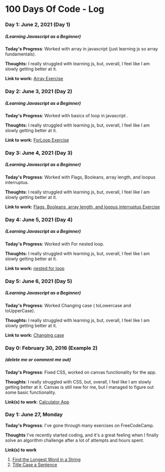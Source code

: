 # 100 Days Of Code - Log

### Day 1: June 2, 2021 (Day 1)
##### (Learning Javascript as a Beginner)

**Today's Progress**: Worked with array in javascript (just learning js so array fundamentals).

**Thoughts:** I really struggled with learning js, but, overall, I feel like I am slowly getting better at it.

**Link to work:** [Array Exercise](http://www.asmarterwaytolearn.com/javascript/15.html)

### Day 2: June 3, 2021 (Day 2)
##### (Learning Javascript as a Beginner)

**Today's Progress**: Worked with basics of loop in javascript .

**Thoughts:** I really struggled with learning js, but, overall, I feel like I am slowly getting better at it.

**Link to work:** [ForLoop Exercise](http://www.asmarterwaytolearn.com/javascript/18.html)

### Day 3: June 4, 2021 (Day 3)
##### (Learning Javascript as a Beginner)

**Today's Progress**: Worked with Flags, Booleans, array length,
and loopus interruptus.

**Thoughts:** I really struggled with learning js, but, overall, I feel like I am slowly getting better at it.

**Link to work:** [Flags, Booleans, array length,
and loopus interruptus Exercise](http://www.asmarterwaytolearn.com/javascript/19.html)

### Day 4: June 5, 2021 (Day 4)
##### (Learning Javascript as a Beginner)

**Today's Progress**: Worked with For nested loop.

**Thoughts:** I really struggled with learning js, but, overall, I feel like I am slowly getting better at it.

**Link to work:** [nested for loop](http://www.asmarterwaytolearn.com/javascript/20.html)

### Day 5: June 6, 2021 (Day 5)
##### (Learning Javascript as a Beginner)

**Today's Progress**: Worked Changing case ( toLowercase and toUpperCase).

**Thoughts:** I really struggled with learning js, but, overall, I feel like I am slowly getting better at it.

**Link to work:** [Changing case](http://www.asmarterwaytolearn.com/javascript/21.html)



### Day 0: February 30, 2016 (Example 2)
##### (delete me or comment me out)

**Today's Progress**: Fixed CSS, worked on canvas functionality for the app.

**Thoughts**: I really struggled with CSS, but, overall, I feel like I am slowly getting better at it. Canvas is still new for me, but I managed to figure out some basic functionality.

**Link(s) to work**: [Calculator App](http://www.example.com)


### Day 1: June 27, Monday

**Today's Progress**: I've gone through many exercises on FreeCodeCamp.

**Thoughts** I've recently started coding, and it's a great feeling when I finally solve an algorithm challenge after a lot of attempts and hours spent.

**Link(s) to work**
1. [Find the Longest Word in a String](https://www.freecodecamp.com/challenges/find-the-longest-word-in-a-string)
2. [Title Case a Sentence](https://www.freecodecamp.com/challenges/title-case-a-sentence)
